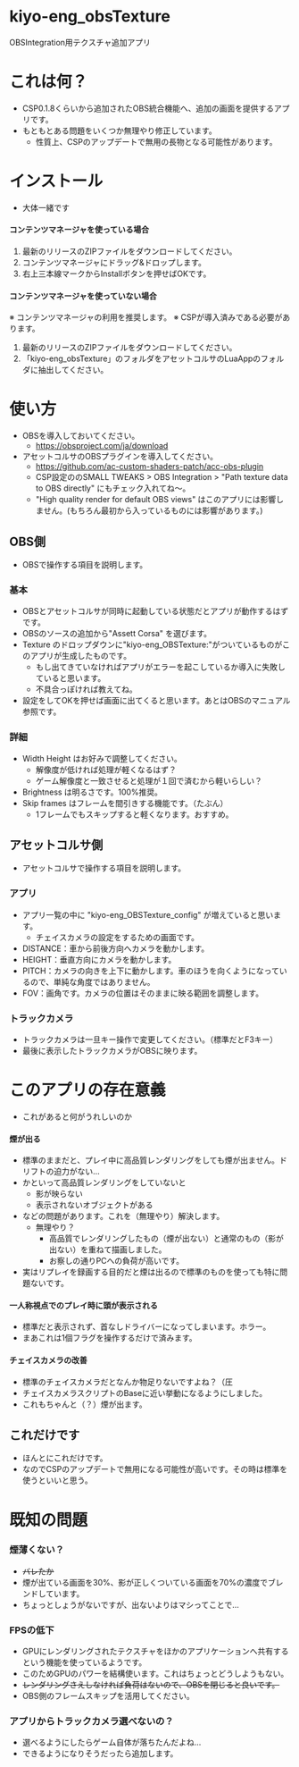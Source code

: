 # kiyo-eng_obsTexture
OBSIntegration用テクスチャ追加アプリ 

# これは何？
* CSP0.1.8くらいから追加されたOBS統合機能へ、追加の画面を提供するアプリです。
* もともとある問題をいくつか無理やり修正しています。
  * 性質上、CSPのアップデートで無用の長物となる可能性があります。

# インストール
* 大体一緒です

#### コンテンツマネージャを使っている場合
1. 最新のリリースのZIPファイルをダウンロードしてください。
2. コンテンツマネージャにドラッグ&ドロップします。
3. 右上三本線マークからInstallボタンを押せばOKです。

#### コンテンツマネージャを使っていない場合
※ コンテンツマネージャの利用を推奨します。
※ CSPが導入済みである必要があります。
1. 最新のリリースのZIPファイルをダウンロードしてください。
2. 「kiyo-eng_obsTexture」のフォルダをアセットコルサのLuaAppのフォルダに抽出してください。

# 使い方
* OBSを導入しておいてください。
  * https://obsproject.com/ja/download
* アセットコルサのOBSプラグインを導入してください。
  * https://github.com/ac-custom-shaders-patch/acc-obs-plugin
  * CSP設定ののSMALL TWEAKS > OBS Integration > "Path texture data to OBS directly" にもチェック入れてね～。
  * "High quality render for default OBS views" はこのアプリには影響しません。(もちろん最初から入っているものには影響があります。)

## OBS側
* OBSで操作する項目を説明します。

### 基本
* OBSとアセットコルサが同時に起動している状態だとアプリが動作するはずです。
* OBSのソースの追加から"Assett Corsa" を選びます。
* Texture のドロップダウンに"kiyo-eng_OBSTexture:"がついているものがこのアプリが生成したものです。
  * もし出てきていなければアプリがエラーを起こしているか導入に失敗していると思います。
  * 不具合っぽければ教えてね。
* 設定をしてOKを押せば画面に出てくると思います。あとはOBSのマニュアル参照です。

### 詳細 
* Width Height はお好みで調整してください。
  * 解像度が低ければ処理が軽くなるはず？
  * ゲーム解像度と一致させると処理が１回で済むから軽いらしい？
* Brightness は明るさです。100%推奨。
* Skip frames はフレームを間引きする機能です。（たぶん）
  * 1フレームでもスキップすると軽くなります。おすすめ。

## アセットコルサ側
* アセットコルサで操作する項目を説明します。

### アプリ
* アプリ一覧の中に "kiyo-eng_OBSTexture_config" が増えていると思います。
  * チェイスカメラの設定をするための画面です。
* DISTANCE：車から前後方向へカメラを動かします。
* HEIGHT：垂直方向にカメラを動かします。
* PITCH：カメラの向きを上下に動かします。車のほうを向くようになっているので、単純な角度ではありません。
* FOV：画角です。カメラの位置はそのままに映る範囲を調整します。

### トラックカメラ
* トラックカメラは一旦キー操作で変更してください。（標準だとF3キー）
* 最後に表示したトラックカメラがOBSに映ります。

# このアプリの存在意義
* これがあると何がうれしいのか

#### 煙が出る
* 標準のままだと、プレイ中に高品質レンダリングをしても煙が出ません。ドリフトの迫力がない…
* かといって高品質レンダリングをしていないと
  * 影が映らない
  * 表示されないオブジェクトがある
* などの問題があります。これを（無理やり）解決します。
  * 無理やり？
    * 高品質でレンダリングしたもの（煙が出ない）と通常のもの（影が出ない）を重ねて描画しました。
    * お察しの通りPCへの負荷が高いです。
* 実はリプレイを録画する目的だと煙は出るので標準のものを使っても特に問題ないです。

#### 一人称視点でのプレイ時に頭が表示される
* 標準だと表示されず、首なしドライバーになってしまいます。ホラー。
* まあこれは1個フラグを操作するだけで済みます。

#### チェイスカメラの改善
* 標準のチェイスカメラだとなんか物足りないですよね？（圧
* チェイスカメラスクリプトのBaseに近い挙動になるようにしました。
* これもちゃんと（？）煙が出ます。

## これだけです
* ほんとにこれだけです。
* なのでCSPのアップデートで無用になる可能性が高いです。その時は標準を使うといいと思う。

# 既知の問題
### 煙薄くない？
* ~~バレたか~~
* 煙が出ている画面を30%、影が正しくついている画面を70%の濃度でブレンドしています。
* ちょっとしょうがないですが、出ないよりはマシってことで…

### FPSの低下
* GPUにレンダリングされたテクスチャをほかのアプリケーションへ共有するという機能を使っているようです。
* このためGPUのパワーを結構使います。これはちょっとどうしようもない。
* ~~レンダリングさえしなければ負荷はないので、OBSを閉じると良いです。~~
* OBS側のフレームスキップを活用してください。

### アプリからトラックカメラ選べないの？
* 選べるようにしたらゲーム自体が落ちたんだよね…
* できるようになりそうだったら追加します。
